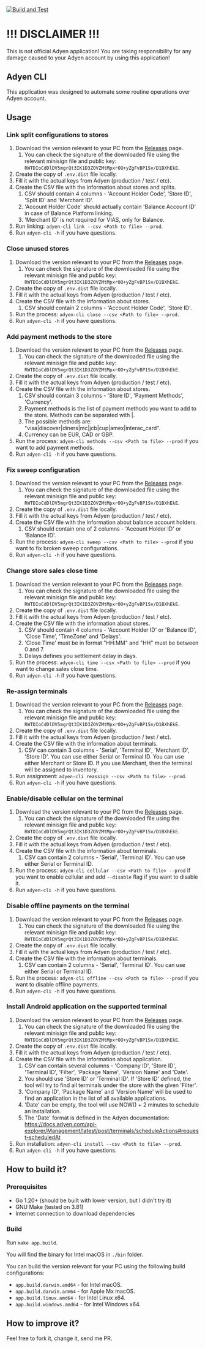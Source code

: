 [![Build and Test](https://github.com/Toshik1978/adyen-cli/workflows/Build%20and%20Test/badge.svg)](https://github.com/Toshik1978/adyen-cli/actions)
# !!! DISCLAIMER !!!

This is not official Adyen application!
You are taking responsibility for any damage caused to your Adyen account by using this application!

## Adyen CLI

This application was designed to automate some routine operations over Adyen account.

## Usage
### Link split configurations to stores

1. Download the version relevant to your PC from the [Releases](https://github.com/Toshik1978/adyen-cli/releases) page.
   1. You can check the signature of the downloaded file using the relevant minisign file and public key: `RWTDIoCdDlDV5mgrQt3IK1D3ZOVZMtMpxrOO+yZgFvBP1Sv/D1BXhEkE`.
2. Create the copy of `.env.dist` file locally.
2. Fill it with the actual keys from Adyen (production / test / etc).
3. Create the CSV file with the information about stores and splits.
   1. CSV should contain 4 columns - 'Account Holder Code', 'Store ID', 'Split ID' and 'Merchant ID'.
   2. 'Account Holder Code' should actually contain 'Balance Account ID' in case of Balance Platform linking.
   3. 'Merchant ID' is not required for VIAS, only for Balance.
4. Run linking: `adyen-cli link --csv <Path to file> --prod`.
5. Run `adyen-cli -h` if you have questions.

### Close unused stores

1. Download the version relevant to your PC from the [Releases](https://github.com/Toshik1978/adyen-cli/releases) page.
   1. You can check the signature of the downloaded file using the relevant minisign file and public key: `RWTDIoCdDlDV5mgrQt3IK1D3ZOVZMtMpxrOO+yZgFvBP1Sv/D1BXhEkE`.
2. Create the copy of `.env.dist` file locally.
2. Fill it with the actual keys from Adyen (production / test / etc).
3. Create the CSV file with the information about stores.
   1. CSV should contain 2 columns - 'Account Holder Code', 'Store ID'.
4. Run the process: `adyen-cli close --csv <Path to file> --prod`.
5. Run `adyen-cli -h` if you have questions.

### Add payment methods to the store

1. Download the version relevant to your PC from the [Releases](https://github.com/Toshik1978/adyen-cli/releases) page.
   1. You can check the signature of the downloaded file using the relevant minisign file and public key: `RWTDIoCdDlDV5mgrQt3IK1D3ZOVZMtMpxrOO+yZgFvBP1Sv/D1BXhEkE`.
2. Create the copy of `.env.dist` file locally.
2. Fill it with the actual keys from Adyen (production / test / etc).
3. Create the CSV file with the information about stores.
   1. CSV should contain 3 columns - 'Store ID', 'Payment Methods', 'Currency'.
   2. Payment methods is the list of payment methods you want to add to the store. Methods can be separated with |.
   3. The possible methods are: "visa|discover|diners|mc|jcb|cup|amex|interac_card".
   4. Currency can be EUR, CAD or GBP.
4. Run the process: `adyen-cli methods --csv <Path to file> --prod` if you want to add payment methods.
5. Run `adyen-cli -h` if you have questions.

### Fix sweep configuration

1. Download the version relevant to your PC from the [Releases](https://github.com/Toshik1978/adyen-cli/releases) page.
   1. You can check the signature of the downloaded file using the relevant minisign file and public key: `RWTDIoCdDlDV5mgrQt3IK1D3ZOVZMtMpxrOO+yZgFvBP1Sv/D1BXhEkE`.
2. Create the copy of `.env.dist` file locally.
2. Fill it with the actual keys from Adyen (production / test / etc).
3. Create the CSV file with the information about balance account holders.
   1. CSV should contain one of 2 columns - 'Account Holder ID' or 'Balance ID'.
4. Run the process: `adyen-cli sweep --csv <Path to file> --prod` if you want to fix broken sweep configurations.
5. Run `adyen-cli -h` if you have questions.

### Change store sales close time

1. Download the version relevant to your PC from the [Releases](https://github.com/Toshik1978/adyen-cli/releases) page.
   1. You can check the signature of the downloaded file using the relevant minisign file and public key: `RWTDIoCdDlDV5mgrQt3IK1D3ZOVZMtMpxrOO+yZgFvBP1Sv/D1BXhEkE`.
2. Create the copy of `.env.dist` file locally.
2. Fill it with the actual keys from Adyen (production / test / etc).
3. Create the CSV file with the information about stores.
   1. CSV should contain 4 columns - 'Account Holder ID' or 'Balance ID', 'Close Time', 'TimeZone' and 'Delays'.
   2. 'Close Time' must be in format "HH:MM" and "HH" must be between 0 and 7.
   3. Delays defines you settlement delay in days.
4. Run the process: `adyen-cli time --csv <Path to file> --prod` if you want to change sales close time.
5. Run `adyen-cli -h` if you have questions.

### Re-assign terminals

1. Download the version relevant to your PC from the [Releases](https://github.com/Toshik1978/adyen-cli/releases) page.
   1. You can check the signature of the downloaded file using the relevant minisign file and public key: `RWTDIoCdDlDV5mgrQt3IK1D3ZOVZMtMpxrOO+yZgFvBP1Sv/D1BXhEkE`.
2. Create the copy of `.env.dist` file locally.
2. Fill it with the actual keys from Adyen (production / test / etc).
3. Create the CSV file with the information about terminals.
   1. CSV can contain 3 columns - 'Serial', 'Terminal ID', 'Merchant ID', 'Store ID'. You can use either Serial or Terminal ID. You can use either Merchant or Store ID. If you use Merchant, then the terminal will be assigned to inventory.
4. Run assignment: `adyen-cli reassign --csv <Path to file> --prod`.
5. Run `adyen-cli -h` if you have questions.

### Enable/disable cellular on the terminal

1. Download the version relevant to your PC from the [Releases](https://github.com/Toshik1978/adyen-cli/releases) page.
   1. You can check the signature of the downloaded file using the relevant minisign file and public key: `RWTDIoCdDlDV5mgrQt3IK1D3ZOVZMtMpxrOO+yZgFvBP1Sv/D1BXhEkE`.
2. Create the copy of `.env.dist` file locally.
2. Fill it with the actual keys from Adyen (production / test / etc).
3. Create the CSV file with the information about terminals.
   1. CSV can contain 2 columns - 'Serial', 'Terminal ID'. You can use either Serial or Terminal ID.
4. Run the process: `adyen-cli cellular --csv <Path to file> --prod` if you want to enable cellular and add `--disable` flag if you want to disable it.
5. Run `adyen-cli -h` if you have questions.

### Disable offline payments on the terminal

1. Download the version relevant to your PC from the [Releases](https://github.com/Toshik1978/adyen-cli/releases) page.
   1. You can check the signature of the downloaded file using the relevant minisign file and public key: `RWTDIoCdDlDV5mgrQt3IK1D3ZOVZMtMpxrOO+yZgFvBP1Sv/D1BXhEkE`.
2. Create the copy of `.env.dist` file locally.
2. Fill it with the actual keys from Adyen (production / test / etc).
3. Create the CSV file with the information about terminals.
   1. CSV can contain 2 columns - 'Serial', 'Terminal ID'. You can use either Serial or Terminal ID.
4. Run the process: `adyen-cli offline --csv <Path to file> --prod` if you want to disable offline payments.
5. Run `adyen-cli -h` if you have questions.

### Install Android application on the supported terminal

1. Download the version relevant to your PC from the [Releases](https://github.com/Toshik1978/adyen-cli/releases) page.
   1. You can check the signature of the downloaded file using the relevant minisign file and public key: `RWTDIoCdDlDV5mgrQt3IK1D3ZOVZMtMpxrOO+yZgFvBP1Sv/D1BXhEkE`.
2. Create the copy of `.env.dist` file locally.
2. Fill it with the actual keys from Adyen (production / test / etc).
3. Create the CSV file with the information about application.
   1. CSV can contain several columns - 'Company ID', 'Store ID', 'Terminal ID', 'Filter', 'Package Name', 'Version Name' and 'Date'.
   2. You should use 'Store ID' or 'Terminal ID'. If 'Store ID' defined, the tool will try to find all terminals under the store with the given 'Filter'.
   3. 'Company ID', 'Package Name' and 'Version Name' will be used to find an application in the list of all available applications.
   4. 'Date' can be empty, the tool will use NOW() + 2 minutes to schedule an installation.
   5. The 'Date' format is defined in the Adyen documentation: https://docs.adyen.com/api-explorer/Management/latest/post/terminals/scheduleActions#request-scheduledAt
4. Run installation: `adyen-cli install --csv <Path to file> --prod`.
5. Run `adyen-cli -h` if you have questions.

## How to build it?
### Prerequisites

- Go 1.20+ (should be built with lower version, but I didn't try it)
- GNU Make (tested on 3.81)
- Internet connection to download dependencies

### Build

Run `make app.build`.

You will find the binary for Intel macOS in `./bin` folder.

You can build the version relevant for your PC using the following build configurations:

- `app.build.darwin.amd64` - for Intel macOS.
- `app.build.darwin.arm64` - for Apple Mx macOS.
- `app.build.linux.amd64` - for Intel Linux x64.
- `app.build.windows.amd64` - for Intel Windows x64.

## How to improve it?

Feel free to fork it, change it, send me PR.
